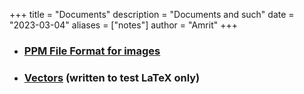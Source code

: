 +++
title = "Documents"
description = "Documents and such"
date = "2023-03-04"
aliases = ["notes"]
author = "Amrit"
+++

- ### [PPM File Format for images](/docs/pdf/ppm_format.pdf)

- ### [Vectors](/docs/pdf/vector.pdf) (written to test LaTeX only)